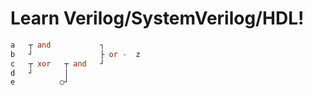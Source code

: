 # Learn Verilog/SystemVerilog/HDL!

```verilog
a   ┬ and           ┐
b   ┘               ├ or -  z
c   ┬ xor   ┬ and   ┘
d   ┘       │
e          ○┘
```
